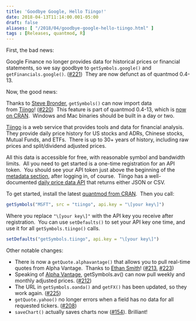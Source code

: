 ```yaml
---
title: 'Goodbye Google, Hello Tiingo!'
date: 2018-04-13T11:14:00.001-05:00
draft: false
aliases: [ "/2018/04/goodbye-google-hello-tiingo.html" ]
tags : [Releases, quantmod, R]
---
```


First, the bad news:  
  
Google Finance no longer provides data for historical prices or financial statements, so we say goodbye to `getSymbols.google()` and `getFinancials.google()`. ([#221](https://github.com/joshuaulrich/quantmod/issues/221))  They are now defunct as of quantmod 0.4-13.  
  
Now, the good news:  
  
Thanks to [Steve Bronder](https://github.com/SteveBronder), `getSymbols()` can now import data from [Tiingo](https://www.tiingo.com/)! ([#220](https://github.com/joshuaulrich/quantmod/issues/220))  This feature is part of quantmod 0.4-13, which is [now on CRAN](https://cran.r-project.org/package=quantmod).  Windows and Mac binaries should be built in a day or two.  
  
[Tiingo](https://www.tiingo.com/) is a web service that provides tools and data for financial analysis.  They provide daily price history for US stocks and ADRs, Chinese stocks, Mutual Funds, and ETFs.  There is up to 30+ years of history, including raw prices and split/dividend adjusted prices.  
  
All this data is accessible for free, with reasonable symbol and bandwidth limits.  All you need to get started is a one-time registration for an API token.  You should see your API token just above the beginning of the [metadata section](https://api.tiingo.com/docs/tiingo/daily#metaData), after logging in, of course.  Tiingo has a well-documented [daily price data API](https://api.tiingo.com/docs/tiingo/daily) that returns either JSON or CSV.  
  
To get started, install the latest [quantmod from CRAN](https://cran.r-project.org/package=quantmod).  Then you call:  

```r
getSymbols("MSFT", src = "tiingo", api.key = "\[your key\]")   
```
  
Where you replace `"\[your key\]"` with the API key you receive after registration.  You can use `setDefaults()` to set your API key one time, and use it for all `getSymbols.tiingo()` calls.  
  
```r
setDefaults("getSymbols.tiingo", api.key = "\[your key\]")  
```

Other notable changes:  

*   There is now a `getQuote.alphavantage()` that allows you to pull real-time quotes from Alpha Vantage.  Thanks to [Ethan Smith](https://github.com/ethanbsmith)! ([#213](https://github.com/joshuaulrich/quantmod/issues/213), [#223](https://github.com/joshuaulrich/quantmod/issues/223))
*   Speaking of [Alpha Vantage](https://www.alphavantage.co/), getSymbols.av() can now pull weekly and monthly adjusted prices. ([#212](https://github.com/joshuaulrich/quantmod/issues/212))
*   The URL in `getSymbols.oanda()` and `getFX()` has been updated, so they work again. ([#225](https://github.com/joshuaulrich/quantmod/issues/225))
*   `getQuote.yahoo()` no longer errors when a field has no data for all requested tickers. ([#208](https://github.com/joshuaulrich/quantmod/issues/208))
*   `saveChart()` actually saves charts now ([#154](https://github.com/joshuaulrich/quantmod/issues/154)). Brilliant!
